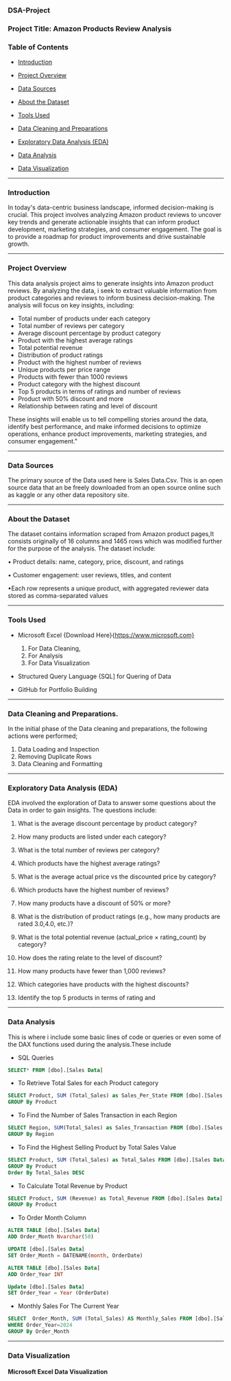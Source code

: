 ### DSA-Project

### Project Title: Amazon Products Review Analysis
### Table of Contents

- [Introduction](#introduction)

- [Project Overview](#project-overview)

- [Data Sources](#data-sources)

- [About the Dataset](#about-the-dataset)

- [Tools Used](#tools-used)

- [Data Cleaning and Preparations](#data-cleaning-and-preparations)

- [Exploratory Data Analysis (EDA)](#exploratory-data-analysis)

- [Data Analysis](#data-analysis)

- [Data Visualization](#data-visualization)
  
---
### Introduction
 In today's data-centric business landscape, informed decision-making is crucial. This project involves analyzing Amazon product reviews to uncover key trends and generate actionable insights that can inform product development, marketing strategies, and consumer engagement. The goal is to provide a roadmap for product improvements and drive sustainable growth.
 
 --- 
### Project Overview

This data analysis project aims to generate insights into Amazon product reviews. By analyzing the data, i seek to extract valuable information from product categories and reviews to inform business decision-making. The analysis will focus on key insights, including:

- Total number of products under each category
- Total number of reviews per category
- Average discount percentage by product category
- Product with the highest average ratings
- Total potential revenue
- Distribution of product ratings
- Product with the highest number of reviews
- Unique products per price range
- Products with fewer than 1000 reviews
- Product category with the highest discount
- Top 5 products in terms of ratings and number of reviews
- Product with 50% discount and more
- Relationship between rating and level of discount

These insights will enable us to tell compelling stories around the data, identify best performance, and make informed decisions to optimize operations, enhance product improvements, marketing strategies, and consumer engagement."

---
 ###  Data Sources
The primary source of the Data used here is Sales Data.Csv. This is an open source data that an be freely downloaded from an open source online such as kaggle or any other data repository site.
 
---
### About the Dataset

The dataset contains information scraped from Amazon product pages,It consists originally of 16 columns and 1465 rows which was modified further for the purpose of the analysis. The dataset include:

• Product details: name, category, price, discount, and ratings

• Customer engagement: user reviews, titles, and content

•Each row represents a unique product, with aggregated reviewer data stored as comma-separated values

---
### Tools Used
- Microsoft Excel {Download Here}{https://www.microsoft.com}
  1. For Data Cleaning, 
  2. For Analysis
  3. For Data Visualization

 - Structured Query Language {SQL] for Quering of Data

- GitHub for Portfolio Building

---
### Data Cleaning and Preparations.
In the initial phase of the Data cleaning and preparations, the following actions were performed; 
 1. Data Loading and Inspection
 2. Removing Duplicate Rows
 3. Data Cleaning and Formatting

---
### Exploratory Data Analysis (EDA)
EDA involved the exploration of Data to answer some questions about the Data in order to gain insights. The questions include:

1. What is the average discount percentage by product category?

2. How many products are listed under each category?

3. What is the total number of reviews per category?

4. Which products have the highest average ratings?

5. What is the average actual price vs the discounted price by category?

6. Which products have the highest number of reviews?

7. How many products have a discount of 50% or more?

8. What is the distribution of product ratings (e.g., how many products are rated 3.0,4.0, etc.)?

9. What is the total potential revenue (actual_price × rating_count) by category?

10. How does the rating relate to the level of discount?
    
11. How many products have fewer than 1,000 reviews?
    
12. Which categories have products with the highest discounts?
    
13. Identify the top 5 products in terms of rating and 

---
### Data Analysis
This is where i include some basic lines of code or queries or even some of the DAX functions used during the analysis.These include
- SQL Queries
```SQL
SELECT* FROM [dbo].[Sales Data]
```
- To Retrieve Total Sales for each Product category
```SQL
SELECT Product, SUM (Total_Sales) as Sales_Per_State FROM [dbo].[Sales Data]
GROUP By Product
```
- To Find the Number of Sales Transaction in each Region
```SQL
SELECT Region, SUM(Total_Sales) as Sales_Transaction FROM [dbo].[Sales Data]
GROUP By Region
 ```
 - To Find the Highest Selling Product by Total Sales Value
```SQL
SELECT Product, SUM (Total_Sales) as Total_Sales FROM [dbo].[Sales Data]
GROUP By Product
Order By Total_Sales DESC
```
- To Calculate Total Revenue by Product
```SQL
SELECT Product, SUM (Revenue) as Total_Revenue FROM [dbo].[Sales Data]
GROUP By Product
```
- To Order Month Column
```SQL
ALTER TABLE [dbo].[Sales Data]
ADD Order_Month Nvarchar(50)
```
```SQL
UPDATE [dbo].[Sales Data]
SET Order_Month = DATENAME(month, OrderDate)
```
```SQL
ALTER TABLE [dbo].[Sales Data]
ADD Order_Year INT
```
```SQL
Update [dbo].[Sales Data]
SET Order_Year = Year (OrderDate)
```
- Monthly Sales For The Current Year
```SQL
SELECT  Order_Month, SUM (Total_Sales) AS Monthly_Sales FROM [dbo].[Sales Data]
WHERE Order_Year=2024
GROUP By Order_Month
```

---
### Data Visualization

#### Microsoft Excel Data Visualization
